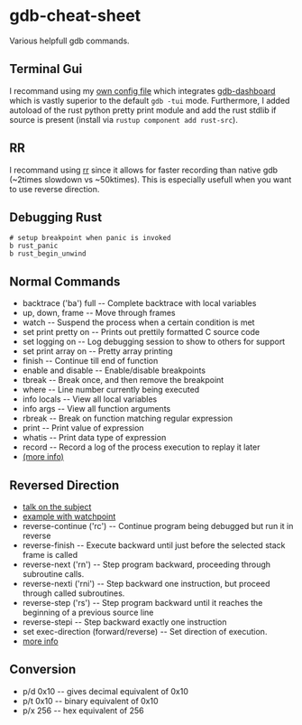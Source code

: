 # gdb-cheat-sheet
Various helpfull gdb commands.

## Terminal Gui
I recommand using my [own config file](https://github.com/jean-airoldie/dotfiles/blob/master/.gdbinit)
which integrates [gdb-dashboard](https://github.com/cyrus-and/gdb-dashboard)
which is vastly superior to the default `gdb -tui` mode. Furthermore,
I added autoload of the rust python pretty print module and add the rust stdlib if
source is present (install via `rustup component add rust-src`).

## RR
I recommand using [rr](https://github.com/mozilla/rr) since it allows for faster recording than
native gdb (~2times slowdown vs ~50ktimes). This is especially usefull when you want to use
reverse direction.

## Debugging Rust
```
# setup breakpoint when panic is invoked
b rust_panic
b rust_begin_unwind
```

## Normal Commands
* backtrace ('ba') full -- Complete backtrace with local variables
* up, down, frame -- Move through frames
* watch -- Suspend the process when a certain condition is met
* set print pretty on -- Prints out prettily formatted C source code
* set logging on -- Log debugging session to show to others for support
* set print array on -- Pretty array printing
* finish -- Continue till end of function
* enable and disable -- Enable/disable breakpoints
* tbreak -- Break once, and then remove the breakpoint
* where -- Line number currently being executed
* info locals -- View all local variables
* info args -- View all function arguments
* rbreak -- Break on function matching regular expression
* print -- Print value of expression
* whatis -- Print data type of expression
* record --  Record a log of the process execution to replay it later
* [(more info)](https://sourceware.org/gdb/onlinedocs/gdb/Process-Record-and-Replay.html)
## Reversed Direction
* [talk on the subject](https://youtu.be/-n9Fkq1e6sg?t=2266)
* [example with watchpoint](https://github.com/mozilla/rr/wiki/Usage#reverse-execution)
* reverse-continue ('rc') -- Continue program being debugged but run it in reverse
* reverse-finish -- Execute backward until just before the selected stack frame is called
* reverse-next ('rn') -- Step program backward, proceeding through subroutine calls.
* reverse-nexti ('rni') -- Step backward one instruction, but proceed through called subroutines.
* reverse-step ('rs') -- Step program backward until it reaches the beginning of a previous source line
* reverse-stepi -- Step backward exactly one instruction
* set exec-direction (forward/reverse) -- Set direction of execution.
* [more info](https://sourceware.org/gdb/onlinedocs/gdb/Reverse-Execution.html#Reverse-Execution)
## Conversion
* p/d 0x10 -- gives decimal equivalent of 0x10
* p/t 0x10 -- binary equivalent of 0x10
* p/x 256 -- hex equivalent of 256
